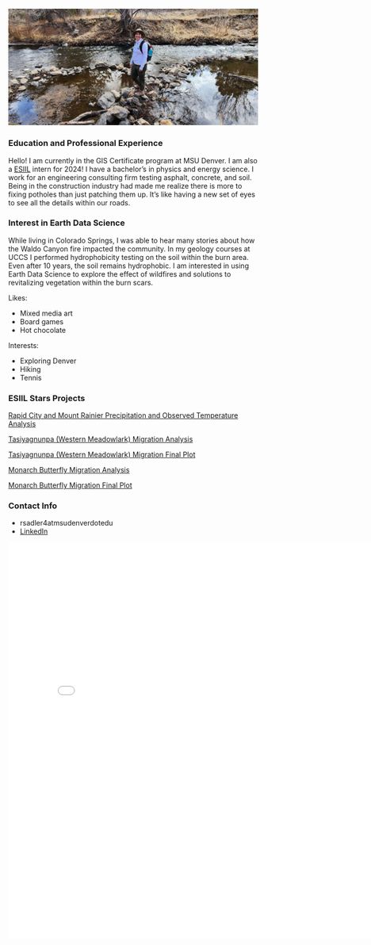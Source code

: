 
![Rachel hiking by stream](/img/Hiking.jpg)

### Education and Professional Experience
Hello! I am currently in the GIS Certificate program at MSU Denver. I am also a [ESIIL](https://esiil.org) intern for 2024! I have a bachelor’s in physics and energy science. I work for an engineering consulting firm testing asphalt, concrete, and soil. Being in the construction industry had made me realize there is more to fixing potholes than just patching them up. It’s like having a new set of eyes to see all the details within our roads. 


### Interest in Earth Data Science
While living in Colorado Springs, I was able to hear many stories about how the Waldo Canyon fire impacted the community. In my geology courses at UCCS I performed hydrophobicity testing on the soil within the burn area. Even after 10 years, the soil remains hydrophobic. I am interested in using Earth Data Science to explore the effect of wildfires and solutions to revitalizing vegetation within the burn scars.

Likes:
- Mixed media art
- Board games
- Hot chocolate

Interests:
- Exploring Denver
- Hiking
- Tennis


### ESIIL Stars Projects
[Rapid City and Mount Rainier Precipitation and Observed Temperature Analysis](https://rachelsadler.github.io/Projects/GetStartedwithOpenReproducibleScience.html)

[Tasiyagnunpa (Western Meadowlark) Migration Analysis](https://rachelsadler.github.io/Projects/species-distribution2.html)

[Tasiyagnunpa (Western Meadowlark) Migration Final Plot](https://rachelsadler.github.io/Projects/migration_no_sci.html)

[Monarch Butterfly Migration Analysis](https://rachelsadler.github.io/Projects/monarch-species-distribution.html)

[Monarch Butterfly Migration Final Plot](https://rachelsadler.github.io/Projects/monarch-migration_no_sci.html)

### Contact Info
- rsadler4atmsudenverdotedu
- [LinkedIn](https://www.linkedin.com/in/rachel-k-sadler)

<embed type="text/html" src="auraria.html" width="800" height="800">
